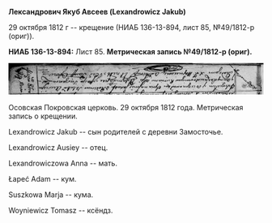 **Лександрович Якуб Авсеев (Lexandrowicz Jakub)**

29 октября 1812 г -- крещение (НИАБ 136-13-894, лист 85, №49/1812-р
(ориг)).

**НИАБ 136-13-894:** Лист 85. **Метрическая запись №49/1812-р (ориг).**

![](./media/53c4700b01a60c679930f2dd228eb2c814e707d7.png)

Осовская Покровская церковь. 29 октября 1812 года. Метрическая запись о
крещении.

Lexandrowicz Jakub -- сын родителей с деревни Замосточье.

Lexandrowicz Ausiey -- отец.

Lexandrowiczowa Anna -- мать.

Łapeć Adam -- кум.

Suszkowa Marja -- кума.

Woyniewicz Tomasz -- ксёндз.
